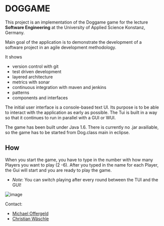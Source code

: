 DOGGAME
==============

<p>This project is an implementation of the Doggame game for the lecture <strong>Software Engineering</strong> at the University of Applied Science Konstanz, Germany.</p>

<p>Main goal of the application is to demonstrate the development of a software project in an agile development methodology. </p>

<p>It shows </p>

<ul>
<li>version control with git </li>
<li>test driven development</li>
<li>layered architecture</li>
<li>metrics with sonar</li>
<li>continuous integration with maven and jenkins</li>
<li>patterns</li>
<li>components and interfaces</li>
</ul><p>The initial user interface is a console-based text UI. Its purpose is to be able to interact with the application as early as possible. 
The Tui is built in a way so that it continues to run in parallel with a GUI or WUI.

The game has been built under Java 1.6. There is currently no .jar availiable, so the game has to be started from Dog.class main in eclipse.

## How
When you start the game, you have to type in the number with how many Players you want to play (2 -6). After you typed in the name for each Player, the Gui will start and you are ready to play the game.

* *Note*: You can switch playing after every round between the TUI and the GUI!

![image](https://raw.github.com/miofferg/de.htwg.se.dog/master/de.htwg.se.dog/src/resources/dog_game.JPG)

Contact:
* [Michael Offergeld](mailto:miofferg@htwg-konstanz.de)
* [Christian Wäschle](mailto:chwaesch@htwg-konstanz.de)
</p></article>
  </div>

  </div>
</div>
